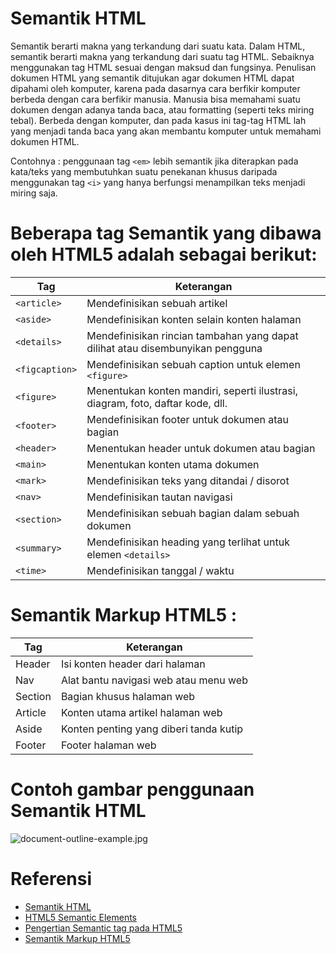 # Semantik HTML
Semantik berarti makna yang terkandung dari suatu kata. Dalam HTML, semantik berarti makna yang terkandung dari suatu tag HTML. Sebaiknya menggunakan tag HTML sesuai dengan maksud dan fungsinya.
Penulisan dokumen HTML yang semantik ditujukan agar dokumen HTML dapat dipahami oleh komputer, karena pada dasarnya cara berfikir komputer berbeda dengan cara berfikir manusia.
Manusia bisa memahami suatu dokumen dengan adanya tanda baca, atau formatting (seperti teks miring tebal). Berbeda dengan komputer, dan pada kasus ini tag-tag HTML lah yang menjadi tanda baca yang akan membantu komputer untuk memahami dokumen HTML.

Contohnya : penggunaan tag `<em>` lebih semantik jika diterapkan pada kata/teks yang membutuhkan suatu penekanan khusus daripada menggunakan tag `<i>` yang hanya berfungsi menampilkan teks menjadi miring saja.

# Beberapa tag Semantik yang dibawa oleh HTML5 adalah sebagai berikut:
Tag | Keterangan
--- | ------
`<article>` |  Mendefinisikan sebuah artikel
`<aside>` | Mendefinisikan konten selain konten halaman
`<details>` | Mendefinisikan rincian tambahan yang dapat dilihat atau disembunyikan pengguna
`<figcaption>` | Mendefinisikan sebuah caption untuk elemen `<figure>`
`<figure>` | Menentukan konten mandiri, seperti ilustrasi, diagram, foto, daftar kode, dll.
`<footer>` | Mendefinisikan footer untuk dokumen atau bagian
`<header>` | Menentukan header untuk dokumen atau bagian
`<main>` | Menentukan konten utama dokumen
`<mark>` | Mendefinisikan teks yang ditandai / disorot
`<nav>` | Mendefinisikan tautan navigasi
`<section>` | Mendefinisikan sebuah bagian dalam sebuah dokumen
`<summary>` | Mendefinisikan heading yang terlihat untuk elemen `<details>`
`<time>` | Mendefinisikan tanggal / waktu



# Semantik Markup HTML5 :
Tag | Keterangan
---- | ---------- 
Header | Isi konten header dari halaman
Nav | Alat bantu navigasi web atau menu web
Section | Bagian khusus halaman web
Article | Konten utama artikel halaman web
Aside | Konten penting yang diberi tanda kutip
Footer | Footer halaman web

# Contoh gambar penggunaan Semantik HTML
![document-outline-example.jpg](https://s1.postimg.org/9s1vrmx0sv/document-outline-example.jpg)

# Referensi
* [Semantik HTML](http://www.webhozz.com/blog/semantik-html/)
* [HTML5 Semantic Elements](https://www.w3schools.com/html/html5_semantic_elements.asp)
* [Pengertian Semantic tag pada HTML5](http://www.duniailkom.com/tutorial-belajar-html5-pengertian-semantic-tag-pada-html5/)
* [Semantik Markup HTML5](https://mkhuda.com/teknologi/semantik-markup-html5/)
